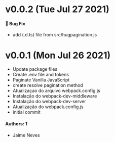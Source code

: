# v0.0.2 (Tue Jul 27 2021)

#### 🐛 Bug Fix

- add (.d.ts) file from src/hugpagination.js

# v0.0.1 (Mon Jul 26 2021)

- Update package files
- Create .env file and tokens
- Paginate Vanilla JavaScript
- create resolve pagination method
- Atualizaçao do arquivo webpack.config.js
- Instalação do webpack-dev-middleware
- Instalação do webpack-dev-server
- Atualização do webpack.config.js
- initial commit

#### Authors: 1

- Jaime Neves
